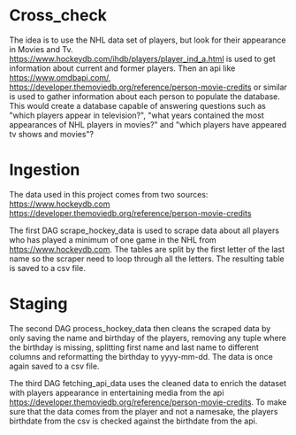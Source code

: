 # Cross_check
The idea is to use the NHL data set of players, but look for their appearance in Movies and Tv.
https://www.hockeydb.com/ihdb/players/player_ind_a.html is used to get information about current and former players. 
Then an api like https://www.omdbapi.com/, https://developer.themoviedb.org/reference/person-movie-credits or similar is used to gather information about each person to populate the database. 
This would create a database capable of answering questions such as "which players appear in television?", "what years contained the most appearances of NHL players in movies?" and "which players have appeared tv shows and movies"?

# Ingestion
The data used in this project comes from two sources: 
 https://www.hockeydb.com
 https://developer.themoviedb.org/reference/person-movie-credits

The first DAG scrape_hockey_data is used to scrape data about all players who has played a minimum of one game in the NHL from https://www.hockeydb.com. The tables are split by the first letter of the last name so the scraper need to loop through all the letters. The resulting table is saved to a csv file.

# Staging
The second DAG process_hockey_data then cleans the scraped data by only saving the name and birthday of the players, removing any tuple where the birthday is missing, splitting first name and last name to different columns and reformatting the birthday to yyyy-mm-dd. The data is once again saved to a csv file.

The third DAG fetching_api_data uses the cleaned data to enrich the dataset with players appearance in entertaining media from the api https://developer.themoviedb.org/reference/person-movie-credits. To make sure that the data comes from the player and not a namesake, the players birthdate from the csv is checked against the birthdate from the api.
